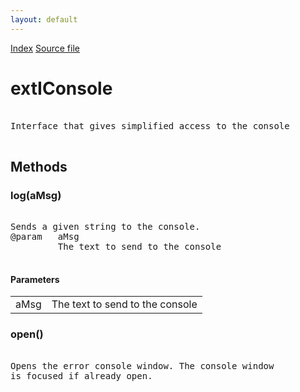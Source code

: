 ```yaml
---
layout: default
---
```

<div id='links'><a href="../index.html">Index</a>
<a href="http://dxr.mozilla.org/mozilla-central/source/toolkit/components/exthelper/extIApplication.idl">Source file</a>
</div>

# extIConsole #
<pre>  
Interface that gives simplified access to the console  
  
</pre>
## Methods ##

### log(aMsg) ###
<pre>  
Sends a given string to the console.  
@param   aMsg  
         The text to send to the console  
  
</pre>
#### Parameters ####

<table>

<tr>
<td>aMsg</td>
<td>         The text to send to the console  
</td>
</tr>

</table>

### open() ###
<pre>  
Opens the error console window. The console window  
is focused if already open.  
  
</pre>